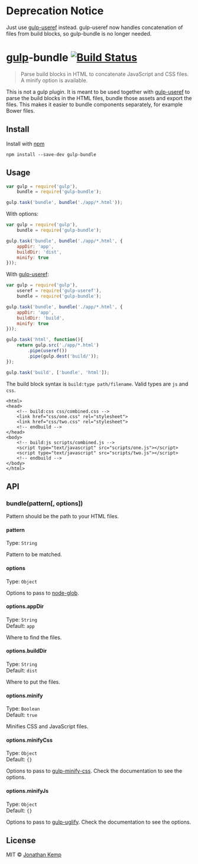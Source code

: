 # Deprecation Notice

Just use [gulp-useref](https://github.com/jonkemp/gulp-useref) instead. gulp-useref now handles concatenation of files from build blocks, so gulp-bundle is no longer needed.

# [gulp](https://github.com/wearefractal/gulp)-bundle [![Build Status](https://travis-ci.org/jonkemp/gulp-bundle.png?branch=master)](https://travis-ci.org/jonkemp/gulp-bundle)

> Parse build blocks in HTML to concatenate JavaScript and CSS files. A minify option is available.

This is not a gulp plugin. It is meant to be used together with [gulp-useref](https://github.com/jonkemp/gulp-useref) to parse the build blocks in the HTML files, bundle those assets and export the files. This makes it easier to bundle components separately, for example Bower files.


## Install

Install with [npm](https://npmjs.org/package/gulp-bundle)

```
npm install --save-dev gulp-bundle
```


## Usage

```js
var gulp = require('gulp'),
    bundle = require('gulp-bundle');

gulp.task('bundle', bundle('./app/*.html'));
```

With options:

```js
var gulp = require('gulp'),
    bundle = require('gulp-bundle');

gulp.task('bundle', bundle('./app/*.html', {
    appDir: 'app',
    buildDir: 'dist',
    minify: true
}));
```

With [gulp-useref](https://github.com/jonkemp/gulp-useref):

```js
var gulp = require('gulp'),
    useref = require('gulp-useref'),
    bundle = require('gulp-bundle');

gulp.task('bundle', bundle('./app/*.html', {
    appDir: 'app',
    buildDir: 'build',
    minify: true
}));

gulp.task('html', function(){
    return gulp.src('./app/*.html')
        .pipe(useref())
        .pipe(gulp.dest('build/'));
});

gulp.task('build', ['bundle', 'html']);
```


The build block syntax is `build:type path/filename`. Valid types are `js` and `css`.

    <html>
    <head>
        <!-- build:css css/combined.css -->
        <link href="css/one.css" rel="stylesheet">
        <link href="css/two.css" rel="stylesheet">
        <!-- endbuild -->
    </head>
    <body>
        <!-- build:js scripts/combined.js -->
        <script type="text/javascript" src="scripts/one.js"></script>
        <script type="text/javascript" src="scripts/two.js"></script>
        <!-- endbuild -->
    </body>
    </html>


## API

### bundle(pattern[, options])

Pattern should be the path to your HTML files.

#### pattern
Type: `String`

Pattern to be matched.

#### options
Type: `Object`

Options to pass to [node-glob](https://github.com/isaacs/node-glob).

#### options.appDir

Type: `String`  
Default: `app`

Where to find the files.


#### options.buildDir

Type: `String`  
Default: `dist`

Where to put the files.


#### options.minify

Type: `Boolean`  
Default: `true`

Minifies CSS and JavaScript files.


#### options.minifyCss

Type: `Object`  
Default: `{}`

Options to pass to [gulp-minify-css](https://github.com/jonathanepollack/gulp-minify-css). Check the documentation to see the options.


#### options.minifyJs

Type: `Object`  
Default: `{}`

Options to pass to [gulp-uglify](https://github.com/terinjokes/gulp-uglify). Check the documentation to see the options.


## License

MIT © [Jonathan Kemp](http://jonkemp.com)
